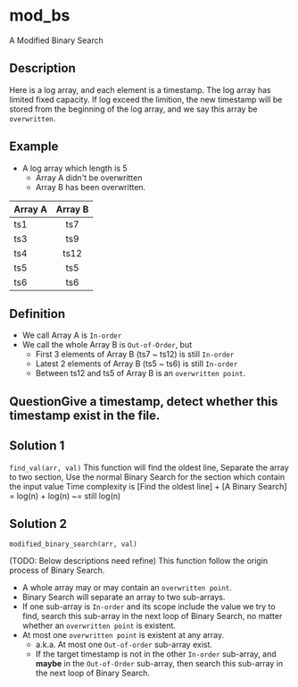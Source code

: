 # mod_bs
A Modified Binary Search

## Description
Here is a log array, and each element is a timestamp.
The log array has limited fixed capacity.
If log exceed the limition, the new timestamp will be stored from the beginning of the log array, and we say this array be `overwritten`.

## Example
* A log array which length is 5
  * Array A didn't be overwritten
  * Array B has been overwritten.

| Array A             | Array B         |
| ------------------- | :--------------:|
| ts1                 | ts7             |
| ts3                 | ts9             |
| ts4                 | ts12            | 
| ts5                 | ts5             |
| ts6                 | ts6             |

## Definition
* We call Array A is `In-order`
* We call the whole Array B is `Out-of-Order`, but
  * First 3 elements of Array B (ts7 ~ ts12) is still `In-order`
  * Latest 2 elements of Array B (ts5 ~ ts6) is still `In-order`
  * Between ts12 and ts5 of Array B is an `overwritten point`.

## QuestionGive a timestamp, detect whether this timestamp exist in the file.

## Solution 1
`find_val(arr, val)`
This function will find the oldest line,
Separate the array to two section,
Use the normal Binary Search for the section which contain the input value
Time complexity is [Find the oldest line] + [A Binary Search] = log(n) + log(n) ~= still log(n)

## Solution 2 
`modified_binary_search(arr, val)`

(TODO: Below descriptions need refine)
This function follow the origin process of Binary Search.
* A whole array may or may contain an `overwritten point`.
* Binary Search will separate an array to two sub-arrays.
* If one sub-array is `In-order` and its scope include the value we try to find, search this sub-array in the next loop of Binary Search, no matter whether an `overwritten point` is existent.
* At most one `overwritten point` is existent at any array.
  * a.k.a. At most one `Out-of-order` sub-array exist.
  * If the target timestamp is not in the other `In-order` sub-array, and **maybe** in the `Out-of-Order` sub-array, then search this sub-array in the next loop of Binary Search. 
